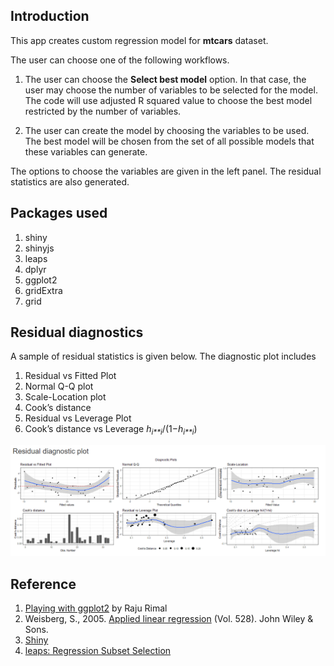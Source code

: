 ## Introduction

This app creates custom regression model for **mtcars** dataset.

The user can choose one of the following workflows.

1.  The user can choose the **Select best model** option. In that case,
    the user may choose the number of variables to be selected for the
    model. The code will use adjusted R squared value to choose the best
    model restricted by the number of variables.

2.  The user can create the model by choosing the variables to be used.
    The best model will be chosen from the set of all possible models
    that these variables can generate.

The options to choose the variables are given in the left panel. The
residual statistics are also generated.

## Packages used

1.  shiny
2.  shinyjs
3.  leaps
4.  dplyr
5.  ggplot2
6.  gridExtra
7.  grid

## Residual diagnostics

A sample of residual statistics is given below. The diagnostic plot
includes

1.  Residual vs Fitted Plot
2.  Normal Q-Q plot
3.  Scale-Location plot
4.  Cook’s distance
5.  Residual vs Leverage Plot
6.  Cook’s distance vs Leverage
    *h*<sub>*i**i*</sub>/(1−*h*<sub>*i**i*</sub>)

![Residual diagnostics](Residual_diag.PNG)

## Reference

1.  [Playing with ggplot2](https://rpubs.com/therimalaya/43190) by Raju
    Rimal
2.  Weisberg, S., 2005. [Applied linear
    regression](http://www.ru.ac.bd/wp-content/uploads/sites/25/2019/03/304_03_Weisberg-Applied-Linear-Regression-Wiley-2013.pdf)
    (Vol. 528). John Wiley & Sons.
3.  [Shiny](https://cran.r-project.org/web/packages/shiny/index.html)
4.  [leaps: Regression Subset
    Selection](https://cran.r-project.org/web/packages/leaps/leaps.pdf)
